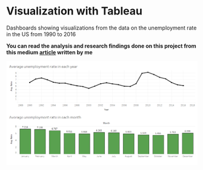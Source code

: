 # Visualization with Tableau
 Dashboards showing visualizations from the data on the unemployment rate in the US from 1990 to 2016
 
 **You can read the analysis and research findings done on this project from this medium [article](https://medium.com/analytics-vidhya/report-analysis-on-the-us-unemployment-by-county-from-1990-to-2016-22827db92b0c?source=your_stories_page-------------------------------------) written by me**


![Model](https://github.com/Ronke-Susan/Visualization-with-Tableau/blob/main/US_unemployment_by_county%201.png)
